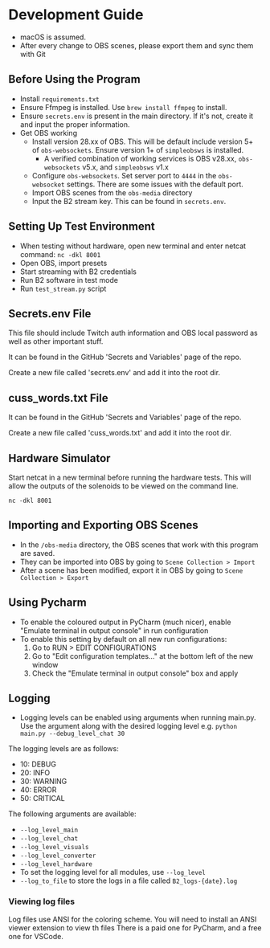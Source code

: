 # Development Guide

* macOS is assumed.
* After every change to OBS scenes, please export them and sync them with Git

## Before Using the Program

* Install `requirements.txt`
* Ensure Ffmpeg is installed. Use `brew install ffmpeg` to install.
* Ensure `secrets.env` is present in the main directory. If it's not, create it and input the proper information.
* Get OBS working
  * Install version 28.xx of OBS. This will be default include version 5+ of `obs-websockets`. Ensure version 1+ of `simpleobsws` is installed.
    * A verified combination of working services is OBS v28.xx, `obs-websockets` v5.x, and `simpleobsws` v1.x
  * Configure `obs-websockets`. Set server port to `4444` in the `obs-websocket` settings. There are some issues with the default port.
  * Import OBS scenes from the `obs-media` directory
  * Input the B2 stream key. This can be found in `secrets.env`.


## Setting Up Test Environment

* When testing without hardware, open new terminal and enter netcat command:
    `nc -dkl 8001`
* Open OBS, import presets
* Start streaming with B2 credentials
* Run B2 software in test mode
* Run `test_stream.py` script


## Secrets.env File

This file should include Twitch auth information and OBS local password as well as other important stuff.

It can be found in the GitHub 'Secrets and Variables' page of the repo.

Create a new file called 'secrets.env' and add it into the root dir.

## cuss_words.txt File

It can be found in the GitHub 'Secrets and Variables' page of the repo.

Create a new file called 'cuss_words.txt' and add it into the root dir.


## Hardware Simulator

Start netcat in a new terminal before running the hardware tests. This will allow the outputs of the 
solenoids to be viewed on the command line.


```commandline
nc -dkl 8001
```


## Importing and Exporting OBS Scenes

* In the `/obs-media` directory, the OBS scenes that work with this program are saved.
* They can be imported into OBS by going to `Scene Collection > Import`
* After a scene has been modified, export it in OBS by going to `Scene Collection > Export`

## Using Pycharm

* To enable the coloured output in PyCharm (much nicer), enable "Emulate terminal in output console" in run configuration
* To enable this setting by default on all new run configurations:
  1. Go to RUN > EDIT CONFIGURATIONS
  2. Go to "Edit configuration templates..." at the bottom left of the new window
  3. Check the "Emulate terminal in output console" box and apply

## Logging
* Logging levels can be enabled using arguments when running main.py. Use the argument along with the 
desired logging level e.g. `python main.py --debug_level_chat 30` 

The logging levels are as follows:
* 10: DEBUG
* 20: INFO
* 30: WARNING
* 40: ERROR
* 50: CRITICAL

The following arguments are available:
* `--log_level_main`
* `--log_level_chat`
* `--log_level_visuals`
* `--log_level_converter`
* `--log_level_hardware`
* To set the logging level for all modules, use `--log_level`
* `--log_to_file` to store the logs in a file called `B2_logs-{date}.log`

### Viewing log files

Log files use ANSI for the coloring scheme. You will need to install an ANSI viewer extension to view th files
There is a paid one for PyCharm, and a free one for VSCode.
